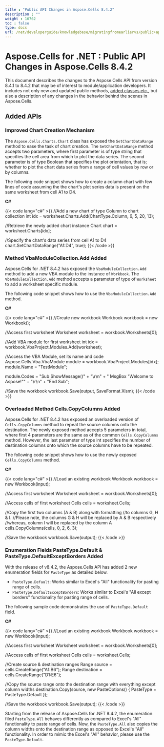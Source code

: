 ```yaml
---
title : "Public API Changes in Aspose.Cells 8.4.2" 
description : "" 
weight : 16762 
toc : false
type: docs
url: /net/developerguide/knowledgebase/migratingfromearliervs/public+api+changes+in+aspose.cells+8.4.2/
---
```


# Aspose.Cells for .NET : Public API Changes in Aspose.Cells 8.4.2


This document describes the changes to the Aspose.Cells API from version 8.4.1 to 8.4.2 that may be of interest to module/application developers. It includes not only new and updated public methods, [added classes etc.](https://docs2.aspose.com/cells/net/developerguide/knowledgebase/migratingfromearliervs/public+api+changes+in+aspose.cells+8.4.2), but also a description of any changes in the behavior behind the scenes in Aspose.Cells.

## Added APIs

### Improved Chart Creation Mechanism

The `Aspose.Cells.Charts.Chart` class has exposed the `SetChartDataRange` method to ease the task of chart creation. The `SetChartDataRange` method accepts two parameters, where first parameter is of type string that specifies the cell area from which to plot the data series. The second parameter is of type Boolean that specifies the plot orientation, that is; whether to plot the chart data series from a range of cell values by row or by columns.

The following code snippet shows how to create a column chart with few lines of code assuming the the chart's plot series data is present on the same worksheet from cell A1 to D4.

**C#**

{{< code lang="c#" >}}
//Add a new chart of type Column to chart collection
int idx = worksheet.Charts.Add(ChartType.Column, 6, 5, 20, 13);

//Retrieve the newly added chart instance
Chart chart = worksheet.Charts[idx];

//Specify the chart's data series from cell A1 to D4
chart.SetChartDataRange("A1:D4", true);
{{< /code >}}

### Method VbaModuleCollection.Add Added

Aspose.Cells for .NET 8.4.2 has exposed the `VbaModuleCollection.Add` method to add a new VBA module to the instance of `Workbook`. The `VbaModuleCollection.Add` method accepts a parameter of type of `Worksheet` to add a worksheet specific module.

The following code snippet shows how to use the `VbaModuleCollection.Add` method.

**C#**

{{< code lang="c#" >}}
//Create new workbook
Workbook workbook = new Workbook();

//Access first worksheet
Worksheet worksheet = workbook.Worksheets[0];

//Add VBA module for first worksheet
int idx = workbook.VbaProject.Modules.Add(worksheet);

//Access the VBA Module, set its name and code
Aspose.Cells.Vba.VbaModule module = workbook.VbaProject.Modules[idx];
module.Name = "TestModule";

module.Codes = "Sub ShowMessage()" + "\r\n" +
"    MsgBox \"Welcome to Aspose!\"" + "\r\n" +
"End Sub";

//Save the workbook
workbook.Save(output, SaveFormat.Xlsm);
{{< /code >}}

### Overloaded Method Cells.CopyColumns Added

Aspose.Cells for .NET 8.4.2 has exposed an overloaded version of `Cells.CopyColumns` method to repeat the source columns onto the destination. The newly exposed method accepts 5 parameters in total, where first 4 parameters are the same as of the common `Cells.CopyColumns` method. However, the last parameter of type int specifies the number of destination columns onto which the source columns have to be repeated.

The following code snippet shows how to use the newly exposed `Cells.CopyColumns` method.

**C#**

{{< code lang="c#" >}}
//Load an existing workbook
Workbook workbook = new Workbook(input);

//Access first worksheet
Worksheet worksheet = workbook.Worksheets[0];

//Access cells of first worksheet
Cells cells = worksheet.Cells;

//Copy the first two columns (A & B) along with formatting
//to columns G, H & I.
//Please note, the columns G & H will be replaced by A & B respectively
//whereas, column I will be replaced by the column A
cells.CopyColumns(cells, 0, 2, 6, 3);

//Save the workbook
workbook.Save(output);
{{< /code >}}

### Enumeration Fields PasteType.Default & PasteType.DefaultExceptBorders Added

With the release of v8.4.2, the Aspose.Cells API has added 2 new enumeration fields for `PasteType` as detailed below.

*   `PasteType.Default`: Works similar to Excel's "All" functionality for pasting range of cells.
*   `PasteType.DefaultExceptBorders`: Works similar to Excel's "All except borders" functionality for pasting range of cells.

The following sample code demonstrates the use of `PasteType.Default` field.

**C#**

{{< code lang="c#" >}}
//Load an existing workbook
Workbook workbook = new Workbook(input);

//Access first worksheet
Worksheet worksheet = workbook.Worksheets[0];

//Access cells of first worksheet
Cells cells = worksheet.Cells;

//Create source & destination ranges
Range source = cells.CreateRange("A1:B6");
Range destination = cells.CreateRange("D1:E6");

//Copy the source range onto the destination range with everything except column widths
destination.Copy(source, new PasteOptions() { PasteType = PasteType.Default });

//Save the workbook
workbook.Save(output);
{{< /code >}}

Starting from the release of Aspose.Cells for .NET 8.4.2, the enumeration filed `PasteType.All` behaves differently as compared to Excel's "All" functionality to paste range of cells. Now, the `PasteType.All` also copies the column widths onto the destination range as opposed to Excel's "All" functionality. In order to mimic the Excel's "All" behavior, please use the `PasteType.Default`.

